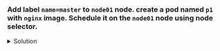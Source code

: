 ### Add label `name=master` to `node01` node. create a pod named `p1` with `nginx` image. Schedule it on the `node01` node using node selector.

<details><summary>Solution</summary>
<p>

```bash
# Add label to node
k label node node01 name=master
```

```bash
# add node selector to pod
apiVersion: v1
kind: Pod
metadata:
  creationTimestamp: null
  labels:
    run: p1
  name: p1
spec:
  nodeSelector:
    name: master
  containers:
  - image: nginx
    name: p1
    resources: {}
  dnsPolicy: ClusterFirst
  restartPolicy: Always
status: {}
```

</p>
</details>